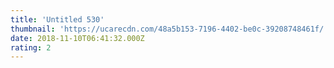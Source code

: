 ```yaml
---
title: 'Untitled 530'
thumbnail: 'https://ucarecdn.com/48a5b153-7196-4402-be0c-39208748461f/'
date: 2018-11-10T06:41:32.000Z
rating: 2
---
```

